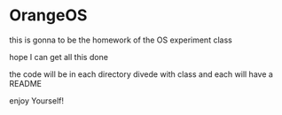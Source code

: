 # OrangeOS

this is gonna to be the homework of the OS experiment class

hope I can get all this done

the code will be in each directory divede with class and each will have a README

enjoy Yourself!
